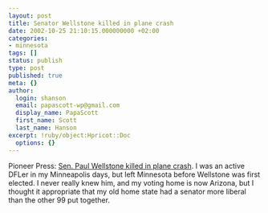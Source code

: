 ```yaml
---
layout: post
title: Senator Wellstone killed in plane crash
date: 2002-10-25 21:10:15.000000000 +02:00
categories:
- minnesota
tags: []
status: publish
type: post
published: true
meta: {}
author:
  login: shanson
  email: papascott-wp@gmail.com
  display_name: PapaScott
  first_name: Scott
  last_name: Hanson
excerpt: !ruby/object:Hpricot::Doc
  options: {}
---
```

<p>Pioneer Press: <a href="http://www.twincities.com/mld/twincities/4368592.htm">Sen. Paul Wellstone killed in plane crash</a>. I was an active DFLer in my Minneapolis days, but left Minnesota before Wellstone was first elected. I never really knew him, and my voting home is now Arizona, but I thought it appropriate that my old home state had a senator more liberal than the other 99 put together.</p>
